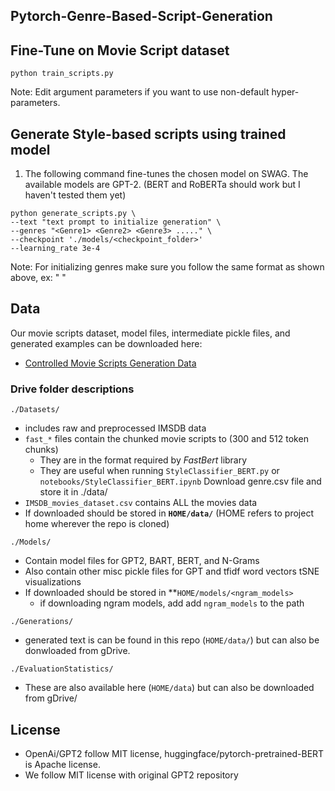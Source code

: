 ## **Pytorch-Genre-Based-Script-Generation**


## Fine-Tune on Movie Script dataset

```
python train_scripts.py
```
Note: Edit argument parameters if you want to use non-default hyper-parameters. 


## Generate Style-based scripts using trained model

1. The following command fine-tunes the chosen model on SWAG. The available models are GPT-2. (BERT and RoBERTa should work but I haven't tested them yet)
```
python generate_scripts.py \
--text "text prompt to initialize generation" \
--genres "<Genre1> <Genre2> <Genre3> ....." \
--checkpoint './models/<checkpoint_folder>'
--learning_rate 3e-4 
```

Note: For initializing genres make sure you follow the same format as shown above, ex: "<Comedy> <Action>"

## Data

Our movie scripts dataset, model files, intermediate pickle files, and generated examples can be downloaded here:
- [Controlled Movie Scripts Generation Data](https://drive.google.com/open?id=1r5nx1iXkjWsjXx9qHjz6Lr7LDnwNzMlB&authuser=hks32@njit.edu&usp=drive_fs)

### Drive folder descriptions

`./Datasets/` 
- includes raw and preprocessed IMSDB data
- `fast_*` files contain the chunked movie scripts to (300 and 512 token chunks)
    - They are in the format required by *FastBert* library
    - They are useful when running `StyleClassifier_BERT.py` or `notebooks/StyleClassifier_BERT.ipynb`
Download genre.csv file and store it in ./data/
- `IMSDB_movies_dataset.csv` contains ALL the movies data
- If downloaded should be stored in **`HOME/data/`** (HOME refers to project home wherever the repo is cloned)

`./Models/`
- Contain model files for GPT2, BART, BERT, and N-Grams
- Also contain other misc pickle files for GPT and tfidf word vectors tSNE visualizations
- If downloaded should be stored in **`HOME/models/<ngram_models>` 
    - if downloading ngram models, add add `ngram_models` to the path

`./Generations/`
- generated text is can be found in this repo (`HOME/data/`) but can also be donwloaded from gDrive.

`./EvaluationStatistics/`
- These are also available here (`HOME/data`) but can also be downloaded from gDrive/

## License

- OpenAi/GPT2 follow MIT license, huggingface/pytorch-pretrained-BERT is Apache license. 
- We follow MIT license with original GPT2 repository


